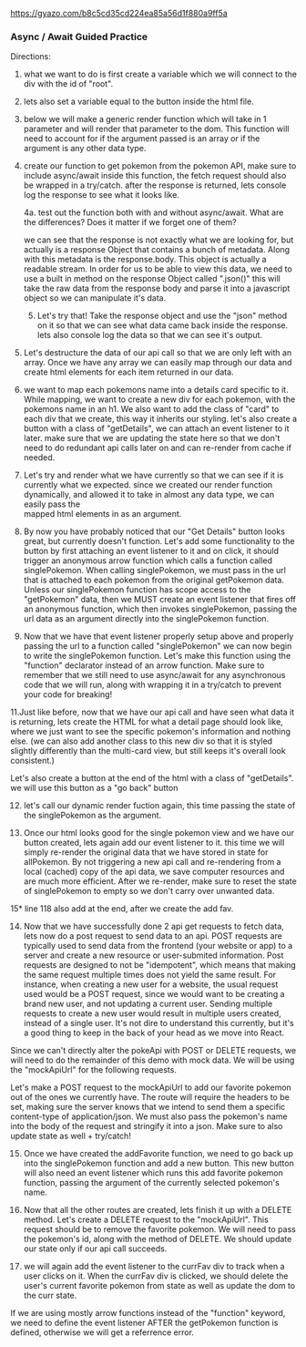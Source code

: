 https://gyazo.com/b8c5cd35cd224ea85a56d1f880a9ff5a

### Async / Await Guided Practice

Directions: 
 
 1. what we want to do is first create a variable which we will connect to the div with the id of "root".


 2. lets also set a variable equal to the button inside the html file. 


 3. below we will make a generic render function which will take in 1 parameter and will render that parameter to the dom.
This function will need to account for if the argument passed is an array or if the argument is any other data type.



 4. create our function to get pokemon from the pokemon API, make sure to include async/await inside this function, the fetch request should also be wrapped in a try/catch.
after the response is returned, lets console log the response to see what it looks like. 



     4a. test out the function both with and without async/await. What are the differences? Does it matter if we forget one of them? 
    
    we can see that the response is not exactly what we are looking for, but actually is a response Object that contains a bunch of metadata. Along with this metadata is the response.body. 
    This object is actually a readable stream. In order for us to be able to view this data, we need to use a built in method on the response Object 
    called ".json()" this will take the raw data from the response body and parse it into a javascript object so we can manipulate it's data.
    
   
    5. Let's try that! Take the response object and use the "json" method on it so that we can see what data came back inside the response. 
   lets also console log the data so that we can see it's output. 
   
  

  
  
   6. Let's destructure the data of our api call so that we are only left with an array. Once we have any array we can easily map
  through our data and create html elements for each item returned in our data. 

  
  
   7. we want to map each pokemons name into a details card specific to it. While mapping, we want to create a new div for each pokemon, with the pokemons name in an h1.
  We also want to add the class of "card" to each div that we create, this way it inherits our styling.
  let's also create a button with a class of "getDetails", we can attach an event listener to it later.
  make sure that we are updating the state here so that we don't need to do redundant api calls later on and can re-render from cache if needed.  
  
 
  
   8. Let's try and render what we have currently so that we can see if it is currently what we expected.
  since we created our render function dynamically, and allowed it to take in almost any data type, we can easily pass the  
  mapped html elements in as an argument. 
  
 
 
  9. By now you have probably noticed that our "Get Details" button looks great, but currently doesn't function. 
 Let's add some functionality to the button by first attaching an event listener to it and on click, it should trigger
 an anonymous arrow function which calls a function called singlePokemon. When calling singlePokemon, we must pass in the 
 url that is attached to each pokemon from the original getPokemon data. Unless our singlePokemon function has scope access to the "getPokemon"
 data, then we MUST create an event listener that fires off an anonymous function, which then invokes singlePokemon, passing the url data as an argument
 directly into the singlePokemon function. 
 



 10. Now that we have that event listener properly setup above and properly passing the url to a function called "singlePokemon"
we can now begin to write the singlePokemon function. Let's make this function using the "function" declarator instead of an arrow function. 
Make sure to remember that we still need to use async/await for any asynchronous code that we will run, along with wrapping it in a try/catch to prevent your code for breaking! 


    
11.Just like before, now that we have our api call and have seen what data it is returning, lets create the HTML for what a detail page
    should look like, where we just want to see the specific pokemon's information and nothing else. (we can also add another class to this new div
    so that it is styled slightly differently than the multi-card view, but still keeps it's overall look consistent.)
    
Let's also create a button at the end of the html with a class of "getDetails". we will use this button as a "go back" button
    
    
12. let's call our dynamic render fuction again, this time passing the state of the singlePokemon as the argument.      
   

    
13. Once our html looks good for the single pokemon view and we have our button created, lets again add our event listener to it.
    this time we will simply re-render the original data that we have stored in state for allPokemon. By not triggering a new api call
    and re-rendering from a local (cached) copy of the api data, we save computer resources and are much more efficient.
    After we re-render, make sure to reset the state of singlePokemon to empty so we don't carry over unwanted data. 
    
   
15* line 118 also add at the end, after we create the add fav. 
    

 14. Now that we have successfully done 2 api get requests to fetch data, lets now do a post request to send data to an api. POST requests are typically used to send data from
the frontend (your website or app) to a server and create a new resource or user-submited information. Post requests are designed to not be "idempotent", which means that making 
the same request multiple times does not yield the same result. For instance, when creating a new user for a website, the usual request used would be a POST request, since we
would want to be creating a brand new user, and not updating a current user. Sending multiple requests to create a new user would result in multiple users created, instead of a single user.
It's not dire to understand this currently, but it's a good thing to keep in the back of your head as we move into React. 

Since we can't directly alter the pokeApi with POST or DELETE requests, we will need to do the remainder of this demo with mock data. We will be using the "mockApiUrl" for the
following requests. 

Let's make a POST request to the mockApiUrl to add our favorite pokemon out of the ones we currently have. The route will require the headers to be set, making sure the server knows
that we intend to send them a specific content-type of application/json. We must also pass the pokemon's name into the body of the request and stringify it into a json. Make sure to
also update state as well + try/catch!

 
   15. Once we have created the addFavorite function, we need to go back up into the singlePokemon function and add a new button. This new button will also need an event listener which runs 
  this add favorite pokemon function, passing the argument of the currently selected pokemon's name. 

 16. Now that all the other routes are created, lets finish it up with a DELETE method. Let's create a DELETE request to the "mockApiUrl". This request should be to remove the favorite pokemon.
We will need to pass the pokemon's id, along with the method of DELETE. We should update our state only if our api call succeeds.



 17. we will again add the event listener to the currFav div to track when a user clicks on it. When the currFav div is clicked, we should delete the user's current favorite 
pokemon from state as well as update the dom to the curr state. 



 
 If we are using mostly arrow functions instead of the "function" keyword, we need to define the event listener AFTER the getPokemon function is defined, otherwise we will get a referrence error. 
